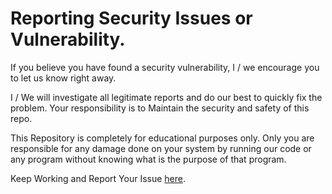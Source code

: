 # Reporting Security Issues or Vulnerability.
If you believe you have found a security vulnerability, I / we encourage you to let us know right away.

I / We will investigate all legitimate reports and do our best to quickly fix the problem. Your responsibility is to Maintain the security and safety of this repo.

This Repository is completely for educational purposes only. 
Only you are responsible for any damage done on your system by running our code or any program without knowing what is the purpose of that program.

Keep Working and Report Your Issue [here](https://github.com/offensive-vk/UntilEverything/issue).
